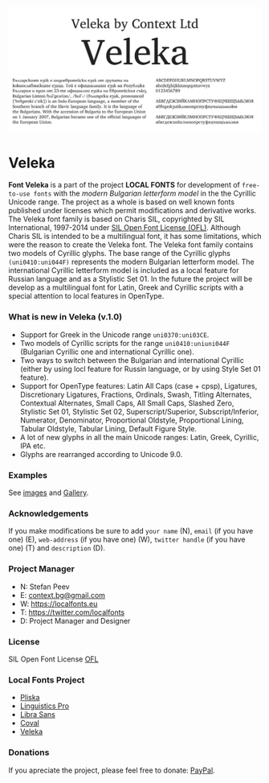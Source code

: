 ![Sample Image](/images/Veleka_01.png)

# Veleka

**Font Veleka** is a part of the project **LOCAL FONTS** for development of <code>free-to-use fonts</code> with the *modern Bulgarian letterform model* in the the Cyrillic Unicode range. The project as a whole is based on well known fonts published under licenses which permit modifications and derivative works.
The Veleka font family is based on Charis SIL, copyrighted by SIL International, 1997-2014 under [SIL Open Font License (OFL)](http://scripts.sil.org/ofl). Although Charis SIL is intended to be a multilingual font, it has some limitations, which were the reason to create the Veleka font. The Veleka font family contains two models of Cyrillic glyphs. The base range of the Cyrillic glyphs <code>(uni0410:uni044F)</code> represents the modern Bulgarian letterform model. The international Cyrillic letterform model is included as a local feature for Russian language and as a Stylistic Set 01. In the future the project will be develop as a multilingual font for Latin, Greek and Cyrillic scripts with a special attention to local features in OpenType.

### What is new in Veleka (v.1.0)
+ Support for Greek in the Unicode range <code>uni0370:uni03CE</code>.
+ Two models of Cyrillic scripts for the range <code>uni0410:uniuni044F</code> (Bulgarian Cyrillic one and international Cyrillic one).
+ Two ways to switch between the Bulgarian and international Cyrillic (either by using locl feature for Russin language, or by using Style Set 01 feature).
+ Support for OpenType features: Latin All Caps (case + cpsp), Ligatures, Discretionary Ligatures, Fractions, Ordinals, Swash, Titling Alternates, Contextual Alternates, Small Caps, All Small Caps, Slashed Zero, Stylistic Set 01, Stylistic Set 02, Superscript/Superior, Subscript/Inferior, Numerator, Denominator, Proportional Oldstyle, Proportional Lining, Tabular Oldstyle, Tabular Lining, Default Figure Style.
+ A lot of new glyphs in all the main Unicode ranges: Latin, Greek, Cyrillic, IPA etc.
+ Glyphs are rearranged according to Unicode 9.0.

### Examples

See [images](/images/) and [Gallery](/images/gallery.md).

### Acknowledgements

If you make modifications be sure to add <code>your name</code> (N), <code>email</code> (if you have one) (E), <code>web-address</code> (if you have one) (W), <code>twitter handle</code> (if you have one) (T) and <code>description</code> (D).

### Project Manager

+ N: Stefan Peev
+ E: context.bg@gmail.com
+ W: https://localfonts.eu
+ T: https://twitter.com/localfonts
+ D: Project Manager and Designer

### License

SIL Open Font License [OFL](documentation/OFL.txt)

### Local Fonts Project

+ [Pliska](https://github.com/StefanPeev/Pliska)
+ [Linguistics Pro](https://github.com/StefanPeev/Linguistics-Pro)
+ [Libra Sans](https://github.com/StefanPeev/Libra-Sans)
+ [Coval](https://github.com/StefanPeev/coval)
+ [Veleka](https://github.com/StefanPeev/Veleka)

### Donations

If you apreciate the project, please feel free to donate: [PayPal](https://www.paypal.me/localfonts).
